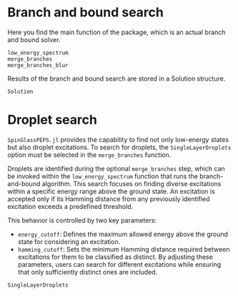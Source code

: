 # Branch and bound search
Here you find the main function of the package, which is an actual branch and bound solver.

```@docs
low_energy_spectrum
merge_branches
merge_branches_blur
```
Results of the branch and bound search are stored in a Solution structure.
```@docs
Solution
```

# Droplet search
`SpinGlassPEPS.jl` provides the capability to find not only low-energy states but also droplet excitations. To search for droplets, the `SingleLayerDroplets` option must be selected in the `merge_branches` function.

Droplets are identified during the optional `merge_branches` step, which can be invoked within the `low_energy_spectrum` function that runs the branch-and-bound algorithm. This search focuses on finding diverse excitations within a specific energy range above the ground state. An excitation is accepted only if its Hamming distance from any previously identified excitation exceeds a predefined threshold.

This behavior is controlled by two key parameters:
* `energy_cutoff`: Defines the maximum allowed energy above the ground state for considering an excitation.
* `hamming_cutoff`: Sets the minimum Hamming distance required between excitations for them to be classified as distinct.
By adjusting these parameters, users can search for different excitations while ensuring that only sufficiently distinct ones are included.
```@docs
SingleLayerDroplets
```